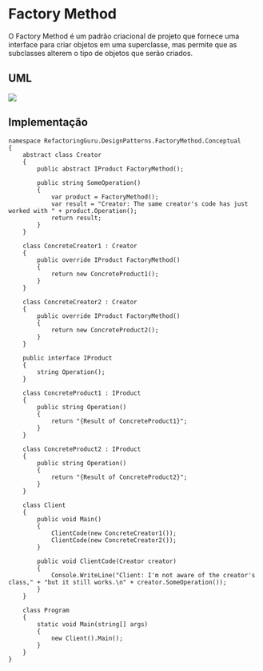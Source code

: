# Factory Method

O Factory Method é um padrão criacional de projeto que fornece uma interface para criar objetos em uma superclasse, mas permite que as subclasses alterem o tipo de objetos que serão criados.

## UML

<img src="https://refactoring.guru/images/patterns/diagrams/factory-method/structure.png">

## Implementação

```
namespace RefactoringGuru.DesignPatterns.FactoryMethod.Conceptual
{
    abstract class Creator
    {
        public abstract IProduct FactoryMethod();

        public string SomeOperation()
        {
            var product = FactoryMethod();
            var result = "Creator: The same creator's code has just worked with " + product.Operation();
            return result;
        }
    }

    class ConcreteCreator1 : Creator
    {
        public override IProduct FactoryMethod()
        {
            return new ConcreteProduct1();
        }
    }

    class ConcreteCreator2 : Creator
    {
        public override IProduct FactoryMethod()
        {
            return new ConcreteProduct2();
        }
    }

    public interface IProduct
    {
        string Operation();
    }

    class ConcreteProduct1 : IProduct
    {
        public string Operation()
        {
            return "{Result of ConcreteProduct1}";
        }
    }

    class ConcreteProduct2 : IProduct
    {
        public string Operation()
        {
            return "{Result of ConcreteProduct2}";
        }
    }

    class Client
    {
        public void Main()
        {
            ClientCode(new ConcreteCreator1());
            ClientCode(new ConcreteCreator2());
        }

        public void ClientCode(Creator creator)
        {
            Console.WriteLine("Client: I'm not aware of the creator's class," + "but it still works.\n" + creator.SomeOperation());
        }
    }

    class Program
    {
        static void Main(string[] args)
        {
            new Client().Main();
        }
    }
}
```

